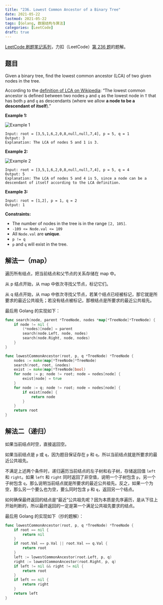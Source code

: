 ```yaml
---
title: "236. Lowest Common Ancestor of a Binary Tree"
date: 2021-05-22
lastmod: 2021-05-22
tags: [Golang, 数据结构与算法]
categories: [LeetCode]
draft: true
---
```


[LeetCode 刷题笔记系列](/posts/leetcode/leetcode)，力扣（LeetCode）[第 236 题](https://leetcode-cn.com/problems/lowest-common-ancestor-of-a-binary-tree)的题解。

<!--more-->

## 题目

Given a binary tree, find the lowest common ancestor (LCA) of two given nodes in the tree.

According to the [definition of LCA on Wikipedia](https://en.wikipedia.org/wiki/Lowest_common_ancestor): “The lowest common ancestor is defined between two nodes `p` and `q` as the lowest node in `T` that has both `p` and `q` as descendants (where we allow **a node to be a descendant of itself**).”

**Example 1:**

![Example 1](/images/leetcode/daily/236-lowest-common-ancestor-of-a-binary-tree/binarytree.png)

```text
Input: root = [3,5,1,6,2,0,8,null,null,7,4], p = 5, q = 1
Output: 3
Explanation: The LCA of nodes 5 and 1 is 3.
```

**Example 2:**

![Example 2](/images/leetcode/daily/236-lowest-common-ancestor-of-a-binary-tree/binarytree.png)

```text
Input: root = [3,5,1,6,2,0,8,null,null,7,4], p = 5, q = 4
Output: 5
Explanation: The LCA of nodes 5 and 4 is 5, since a node can be a descendant of itself according to the LCA definition.
```

**Example 3:**

```text
Input: root = [1,2], p = 1, q = 2
Output: 1
```

**Constraints:**

- The number of nodes in the tree is in the range `[2, 105]`.
- `-109 <= Node.val <= 109`
- All `Node.val` are **unique**.
- `p != q`
- `p` and `q` will exist in the tree.

## 解法一（map）

遍历所有结点，把当前结点和父节点的关系存储在 map 中。

从 p 结点开始，从 map 中依次寻找父节点，标记它们。

从 q 结点开始，从 map 中依次寻找父节点，若某个结点已经被标记，那它就是所要求的最近公共祖先；若没有结点被标记，那根结点是所要求的最近公共祖先。

最后用 Golang 的实现如下：

```go
func search(node, parent *TreeNode, nodes *map[*TreeNode]*TreeNode) {
    if node != nil {
        (*nodes)[node] = parent
        search(node.Left, node, nodes)
        search(node.Right, node, nodes)
    }
}

func lowestCommonAncestor(root, p, q *TreeNode) *TreeNode {
    nodes := make(map[*TreeNode]*TreeNode)
    search(root, root, &nodes)
    exist := make(map[*TreeNode]bool)
    for node := p; node != root; node = nodes[node] {
        exist[node] = true
    }
    for node := q; node != root; node = nodes[node] {
        if exist[node] {
            return node
        }
    }
    return root
}
```

## 解法二（递归）

如果当前结点时空，直接返回空。

如果当前结点是 `p` 或 `q`，因为题目保证存在 `p` 和 `q`，所以当前结点就是所要求的最近公共祖先。

不满足上述两个条件时，递归遍历当前结点的左子树和右子树，存储返回值 `left` 和 `right`。如果 `left` 和 `right` 同时返回了非空值，说明一个子树包含 `p`，另一个子树包含 `q`，那么说明当前结点就是所要求的最近公共祖先。反之，如果一个为空，那么另一个要么也为空，要么同时包含 `p` 和 `q`，返回另一个结点。

如何确保最终返回的结点是“最近”公共祖先呢？因为本质是先序遍历，是从下往上开始判断的，所以最终返回的一定是第一个满足公共祖先要求的结点。

最后用 Golang 的实现如下（抄的题解）：

```go
func lowestCommonAncestor(root, p, q *TreeNode) *TreeNode {
    if root == nil {
        return nil
    }
    if root.Val == p.Val || root.Val == q.Val {
        return root
    }
    left := lowestCommonAncestor(root.Left, p, q)
    right := lowestCommonAncestor(root.Right, p, q)
    if left != nil && right != nil {
        return root
    }
    if left == nil {
        return right
    }
    return left
}
```
